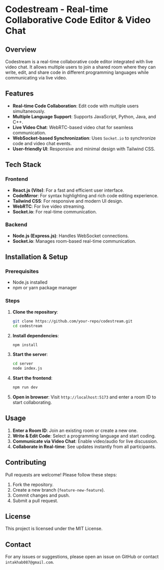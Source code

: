 # Codestream - Real-time Collaborative Code Editor & Video Chat

## Overview

Codestream is a real-time collaborative code editor integrated with live video chat. It allows multiple users to join a shared room where they can write, edit, and share code in different programming languages while communicating via live video.

## Features

- **Real-time Code Collaboration**: Edit code with multiple users simultaneously.
- **Multiple Language Support**: Supports JavaScript, Python, Java, and C++.
- **Live Video Chat**: WebRTC-based video chat for seamless communication.
- **WebSocket-based Synchronization**: Uses `Socket.io` to synchronize code and video chat events.
- **User-friendly UI**: Responsive and minimal design with Tailwind CSS.

## Tech Stack

### Frontend

- **React.js (Vite)**: For a fast and efficient user interface.
- **CodeMirror**: For syntax highlighting and rich code editing experience.
- **Tailwind CSS**: For responsive and modern UI design.
- **WebRTC**: For live video streaming.
- **Socket.io**: For real-time communication.

### Backend

- **Node.js (Express.js)**: Handles WebSocket connections.
- **Socket.io**: Manages room-based real-time communication.

## Installation & Setup

### Prerequisites

- Node.js installed 
- npm or yarn package manager

### Steps

1. **Clone the repository**:

   ```bash
   git clone https://github.com/your-repo/codestream.git
   cd codestream
   ```

2. **Install dependencies**:

   ```bash
   npm install
   ```

3. **Start the server**:

   ```bash
   cd server
   node index.js
   ```

4. **Start the frontend**:

   ```bash
   npm run dev
   ```

5. **Open in browser**: Visit `http://localhost:5173` and enter a room ID to start collaborating.

## Usage

1. **Enter a Room ID**: Join an existing room or create a new one.
2. **Write & Edit Code**: Select a programming language and start coding.
3. **Communicate via Video Chat**: Enable video/audio for live discussion.
4. **Collaborate in Real-time**: See updates instantly from all participants.

## Contributing

Pull requests are welcome! Please follow these steps:

1. Fork the repository.
2. Create a new branch (`feature-new-feature`).
3. Commit changes and push.
4. Submit a pull request.

## License

This project is licensed under the MIT License.

## Contact

For any issues or suggestions, please open an issue on GitHub or contact `intakhab087@gmail.com`.

